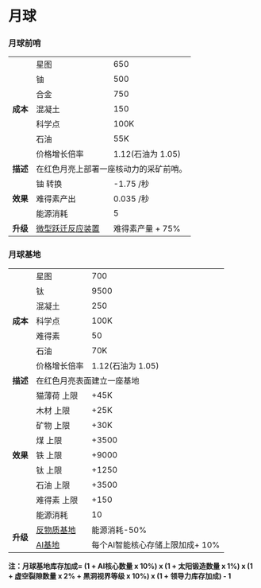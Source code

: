 # 月球

### 月球前哨
<table>
<tbody>
<tr>
<td rowspan="7">
<strong>
成本
</strong>
</td>
<td>
星图
</td>
<td>
650
</td>
</tr>
<tr>
<td>
铀
</td>
<td>
500
</td>
</tr>
<tr>
<td>
合金
</td>
<td>
750
</td>
</tr>
<tr>
<td>
混凝土
</td>
<td>
150
</td>
</tr>
<tr>
<td>
科学点
</td>
<td>
100K
</td>
</tr>
<tr>
<td>
石油
</td>
<td>
55K
</td>
</tr>
<tr>
<td>
价格增长倍率
</td>
<td>
1.12(石油为 1.05)
</td>
</tr>
<tr>
<td>
<strong>
描述
</strong>
</td>
<td colspan="2">
在红色月亮上部署一座核动力的采矿前哨。
</td>
</tr>
<tr>
<td rowspan="3">
<strong>
效果
</strong>
</td>
<td>
铀 转换
</td>
<td>
-1.75 /秒
</td>
</tr>
<tr>
<td>
难得素产出
</td>
<td>
0.035 /秒
</td>
</tr>
<tr>
<td>
能源消耗
</td>
<td>
5
</td>
</tr>
<tr>
<td>
<strong>
升级
</strong>
</td>
<td>
<a href="?file=001-猫咪百科/04-工坊/01-升级#微型跃迁反应装置">
微型跃迁反应装置
</a>
</td>
<td>
难得素产量 + 75%
</td>
</tr>
</tbody>
</table>

### 月球基地
<table>
<tbody>
<tr>
<td rowspan="7">
<strong>
成本
</strong>
</td>
<td>
星图
</td>
<td>
700
</td>
</tr>
<tr>
<td>
钛
</td>
<td>
9500
</td>
</tr>
<tr>
<td>
混凝土
</td>
<td>
250
</td>
</tr>
<tr>
<td>
科学点
</td>
<td>
100K
</td>
</tr>
<tr>
<td>
难得素
</td>
<td>
50
</td>
</tr>
<tr>
<td>
石油
</td>
<td>
70K
</td>
</tr>
<tr>
<td>
价格增长倍率
</td>
<td>
1.12(石油为 1.05)
</td>
</tr>
<tr>
<td>
<strong>
描述
</strong>
</td>
<td colspan="2">
在红色月亮表面建立一座基地
</td>
</tr>
<tr>
<td rowspan="9">
<strong>
效果
</strong>
</td>
<td>
猫薄荷 上限
</td>
<td>
+45K
</td>
</tr>
<tr>
<td>
木材 上限
</td>
<td>
+25K
</td>
</tr>
<tr>
<td>
矿物 上限
</td>
<td>
+30K
</td>
</tr>
<tr>
<td>
煤 上限
</td>
<td>
+3500
</td>
</tr>
<tr>
<td>
铁 上限
</td>
<td>
+9000
</td>
</tr>
<tr>
<td>
钛 上限
</td>
<td>
+1250
</td>
</tr>
<tr>
<td>
石油 上限
</td>
<td>
+3500
</td>
</tr>
<tr>
<td>
难得素 上限
</td>
<td>
+150
</td>
</tr>
<tr>
<td>
能源消耗
</td>
<td>
10
</td>
</tr>
<tr>
<td rowspan="2">
<strong>
升级
</strong>
</td>
<td>
<a href="?file=001-猫咪百科/04-工坊/01-升级#反物质基地">
反物质基地
</a>
</td>
<td>
能源消耗-50%
</td>
</tr>
<tr>
<td>
<a href="?file=001-猫咪百科/04-工坊/01-升级#AI基地">
AI基地
</a>
</td>
<td>
每个AI智能核心存储上限加成+ 10%
</td>
</tr>
</tbody>
</table>

**注：月球基地库存加成= (1 + AI核心数量 x 10%) x (1 + 太阳锻造数量 x 1%) x (1 + 虚空裂隙数量 x 2% + 黑洞视界等级 x 10%) x (1 + 领导力库存加成) - 1**